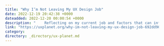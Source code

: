 ```yaml
---
title: "Why I’m Not Leaving My UX Design Job"
date: 2022-12-19 20:42:38 +0000
dateadded: 2022-12-20 00:00:54 +0000
description: "    Reflecting on my current job and factors that can influence career choices  Continue reading on UX Planet »  "
link: "https://uxplanet.org/why-im-not-leaving-my-ux-design-job-692dd90775b8?source=rss----819cc2aaeee0---4"
category:
directory: _directory/ux-planet.md
---
```

